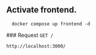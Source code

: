 ## Activate frontend.

```
  docker compose up frontend -d
```
\### Request
`GET /`

```
http://localhost:3000/
```